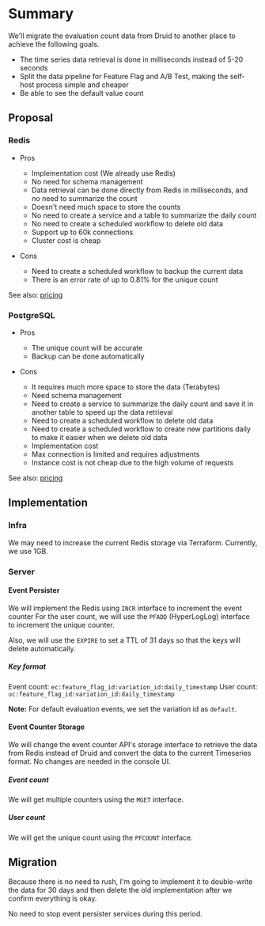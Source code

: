 # Summary

We'll migrate the evaluation count data from Druid to another place to achieve the following goals.

- The time series data retrieval is done in milliseconds instead of 5-20 seconds
- Split the data pipeline for Feature Flag and A/B Test, making the self-host process simple and cheaper
- Be able to see the default value count

## Proposal

### Redis

* Pros
  * Implementation cost (We already use Redis)
  * No need for schema management
  * Data retrieval can be done directly from Redis in milliseconds, and no need to summarize the count
  * Doesn't need much space to store the counts
  * No need to create a service and a table to summarize the daily count
  * No need to create a scheduled workflow to delete old data
  * Support up to 60k connections
  * Cluster cost is cheap

* Cons
  * Need to create a scheduled workflow to backup the current data
  * There is an error rate of up to 0.81% for the unique count

See also: [pricing](https://cloud.google.com/memorystore/docs/redis/pricing)

### PostgreSQL

* Pros
  * The unique count will be accurate
  * Backup can be done automatically

* Cons
  * It requires much more space to store the data (Terabytes)
  * Need schema management
  * Need to create a service to summarize the daily count and save it in another table to speed up the data retrieval
  * Need to create a scheduled workflow to delete old data
  * Need to create a scheduled workflow to create new partitions daily to make it easier when we delete old data
  * Implementation cost
  * Max connection is limited and requires adjustments
  * Instance cost is not cheap due to the high volume of requests

See also: [pricing](https://cloud.google.com/sql/pricing)

## Implementation

### Infra

We may need to increase the current Redis storage via Terraform. Currently, we use 1GB.

### Server

#### Event Persister

We will implement the Redis using `INCR` interface to increment the event counter
For the user count, we will use the `PFADD` (HyperLogLog) interface to increment the unique counter.

Also, we will use the `EXPIRE` to set a TTL of 31 days so that the keys will delete automatically.

##### Key format

Event count: `ec:feature_flag_id:variation_id:daily_timestamp`
User count: `uc:feature_flag_id:variation_id:daily_timestamp`

**Note:** For default evaluation events, we set the variation id as `default`.

#### Event Counter Storage

We will change the event counter API's storage interface to retrieve the data from Redis instead of Druid and convert the data to the current Timeseries format.
No changes are needed in the console UI.

##### Event count

We will get multiple counters using the `MGET` interface.

##### User count

We will get the unique count using the `PFCOUNT` interface.

## Migration

Because there is no need to rush, I'm going to implement it to double-write the data for 30 days and then delete the old implementation after we confirm everything is okay.

No need to stop event persister services during this period.
